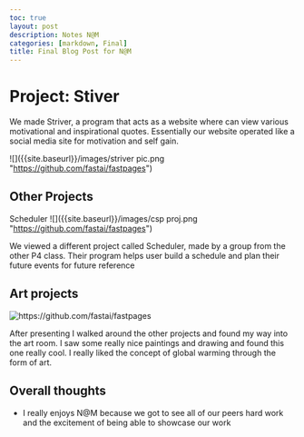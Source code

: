 ```yaml
---
toc: true
layout: post
description: Notes N@M
categories: [markdown, Final]
title: Final Blog Post for N@M
---
```


# Project: Stiver

We made Striver, a program that acts as a website where can view various motivational and inspirational quotes. Essentially our website operated like a social media site for motivation and self gain.

![]({{site.baseurl}}/images/striver pic.png "https://github.com/fastai/fastpages")

## Other Projects

Scheduler
![]({{site.baseurl}}/images/csp proj.png "https://github.com/fastai/fastpages")

We viewed a different project called Scheduler, made by a group from the other P4 class. Their program helps user build a schedule and plan their future events for future reference

## Art projects

![]({{site.baseurl}}/images/art.png "https://github.com/fastai/fastpages")

After presenting I walked around the other projects and found my way into the art room. I saw some really nice paintings and drawing and found this one really cool. I really liked the concept of global warming through the form of art.

## Overall thoughts
- I really enjoys N@M because we got to see all of our peers hard work and the excitement of being able to showcase our work